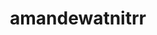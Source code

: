 ---
title: amandewatnitrr
github: https://github.com/amandewatnitrr
mode: light
transition: 3s
archetype:
- Descriptive
- Badges | Tags | Icons
- Little Bit of Everything
---